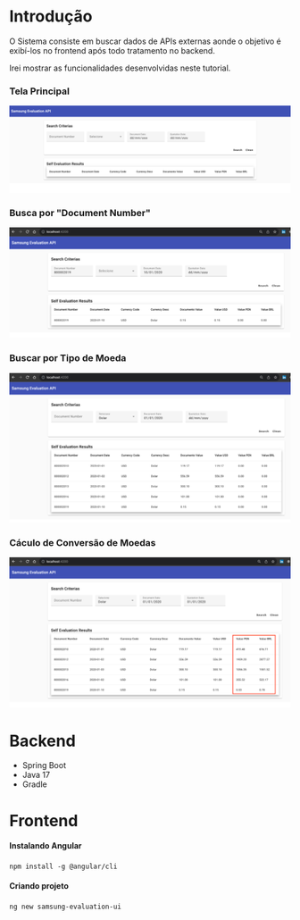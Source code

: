 # Introdução

O Sistema consiste em buscar dados de APIs externas 
aonde o objetivo é exibí-los no frontend após todo tratamento
no backend.

Irei mostrar as funcionalidades desenvolvidas neste tutorial.

### Tela Principal
![img.png](img.png)

### Busca por "Document Number"

![img_1.png](img_1.png)

### Buscar por Tipo de Moeda

![img_2.png](img_2.png)

### Cáculo de Conversão de Moedas

![img_3.png](img_3.png)

# Backend

* Spring Boot
* Java 17
* Gradle

# Frontend

#### Instalando Angular

<code>npm install -g @angular/cli</code>

#### Criando projeto

<code>ng new samsung-evaluation-ui</code>
